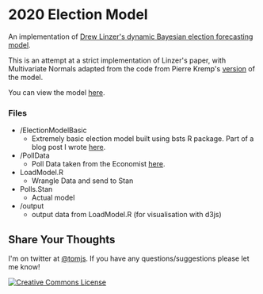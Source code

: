 # 2020 Election Model

An implementation of [Drew Linzer's dynamic Bayesian election forecasting model](https://votamatic.org/wp-content/uploads/2013/07/Linzer-JASA13.pdf).

This is an attempt at a strict implementation of Linzer's paper, with Multivariate Normals adapted from the code from Pierre Kremp's [version](http://www.slate.com/features/pkremp_forecast/report.html) of the model.

You can view the model [here](https://tomjs.org/projects/2020/).

### Files

* /ElectionModelBasic
  * Extremely basic election model built using bsts R package. Part of a blog post I wrote [here](https://tomjs.org/post/introtomodelling/).
* /PollData
  * Poll Data taken from the Economist [here](https://github.com/TheEconomist/us-potus-model/tree/master/data).
* LoadModel.R
  * Wrangle Data and send to Stan
* Polls.Stan
  * Actual model
* /output
  * output data from LoadModel.R (for visualisation with d3js)

## Share Your Thoughts
I'm on twitter at [@tomjs](https://twitter.com/tomjs). If you have any questions/suggestions please let me know!


<a rel="license" href="http://creativecommons.org/licenses/by/4.0/"><img alt="Creative Commons License" style="border-width:0" src="https://i.creativecommons.org/l/by/4.0/88x31.png" /></a><br />
